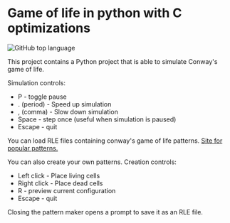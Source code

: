 # Game of life in python with C optimizations

![GitHub top language](https://img.shields.io/github/languages/top/sakars/python-game-of-life)

This project contains a Python project that is able to simulate Conway's game of life.

Simulation controls:
- P - toggle pause
- . (period) - Speed up simulation
- , (comma) - Slow down simulation
- Space - step once (useful when simulation is paused)
- Escape - quit

You can load RLE files containing conway's game of life patterns. [Site for popular patterns.](https://conwaylife.com/wiki/)

You can also create your own patterns.
Creation controls:
- Left click - Place living cells
- Right click - Place dead cells
- R - preview current configuration
- Escape - quit

Closing the pattern maker opens a prompt to save it as an RLE file.